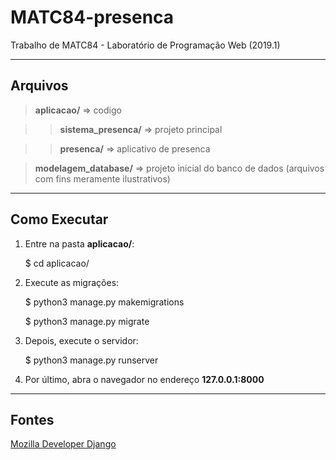# MATC84-presenca
Trabalho de MATC84 - Laboratório de Programação Web (2019.1)

----
## Arquivos
> **aplicacao/** => codigo

>> **sistema_presenca/** => projeto principal

>> **presenca/** => aplicativo de presenca


> **modelagem_database/** => projeto inicial do banco de dados (arquivos com fins meramente ilustrativos)

----
## Como Executar

1. Entre na pasta **aplicacao/**:

    $ cd aplicacao/

1. Execute as migrações:

    $ python3 manage.py makemigrations

    $ python3 manage.py migrate

1. Depois, execute o servidor:

    $ python3 manage.py runserver

1. Por último, abra o navegador no endereço **127.0.0.1:8000**

----
## Fontes

[Mozilla Developer Django](https://developer.mozilla.org/pt-BR/docs/Learn/Server-side/Django)



